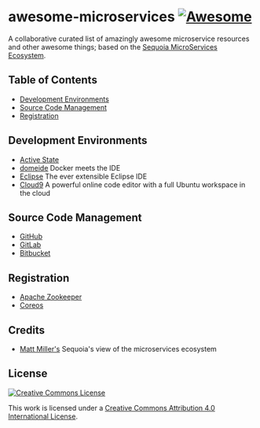 # awesome-microservices [![Awesome](https://cdn.rawgit.com/sindresorhus/awesome/d7305f38d29fed78fa85652e3a63e154dd8e8829/media/badge.svg)](https://github.com/sindresorhus/awesome)
A collaborative curated list of amazingly awesome microservice resources and other awesome things; based on the [Sequoia MicroServices Ecosystem](https://www.sequoiacap.com/article/build-us-microservices/).

## Table of Contents
- [Development Environments](#development)
- [Source Code Management](#source)
- [Registration](#Registration)

## Development Environments
- [Active State](http://www.activestate.com/)
- [domeide](http://domeide.github.io/) Docker meets the IDE
- [Eclipse](https://eclipse.org/) The ever extensible Eclipse IDE
- [Cloud9](https://c9.io/) A powerful online code editor with a full Ubuntu workspace in the cloud

## Source Code Management
- [GitHub](https://github.com)
- [GitLab](https://gitlab.com)
- [Bitbucket](https://bitbucket.org/)

## Registration
- [Apache Zookeeper](https://zookeeper.apache.org/)
- [Coreos](https://coreos.com/)

## Credits
 - [Matt Miller's](https://twitter.com/mcmiller00/status/708289773996118016) Sequoia's view of the microservices ecosystem             

## License

[![Creative Commons License](http://i.creativecommons.org/l/by/4.0/88x31.png)](http://creativecommons.org/licenses/by/4.0/)

This work is licensed under a [Creative Commons Attribution 4.0 International License](http://creativecommons.org/licenses/by/4.0/).


